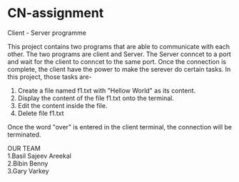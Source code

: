 # CN-assignment
Client - Server programme

This project contains two programs that are able to communicate with each other. The two programs are client and Server. The Server conncet to a port and wait for the client to conncet to the same port. Once the connection is complete, the client have the power to make the serever do certain tasks. In this project, those tasks are-

1. Create a file named f1.txt with "Hellow World" as its content.
2. Display the content of the file f1.txt onto the terminal.
3. Edit the content inside the file.
4. Delete file f1.txt

Once the word "over" is entered in the client terminal, the connection will be terminated.

OUR TEAM  
1.Basil Sajeev Areekal  
2.Bibin Benny  
3.Gary Varkey
